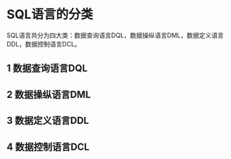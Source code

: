 # SQL语言的分类

SQL语言共分为四大类：数据查询语言DQL，数据操纵语言DML，数据定义语言DDL，数据控制语言DCL。

## 1 数据查询语言DQL

## 2 数据操纵语言DML

## 3 数据定义语言DDL

## 4 数据控制语言DCL




